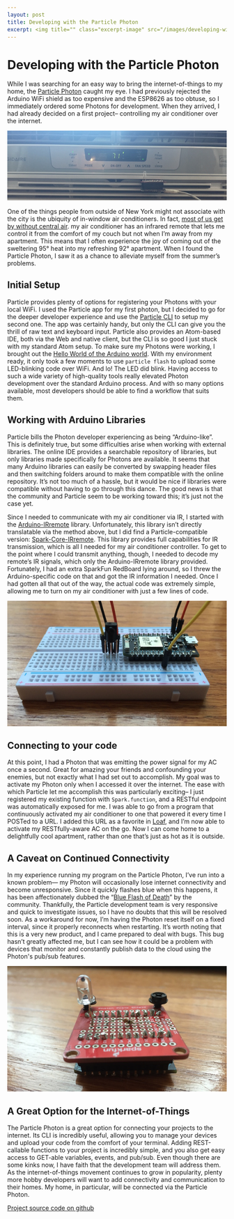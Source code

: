 ```yaml
---
layout: post
title: Developing with the Particle Photon
excerpt: <img title="" class="excerpt-image" src="/images/developing-with-the-particle-photon/installed.jpg"/>  The Particle Photon is a new microcontroller aimed at enabling easy development for the internet of things.  Here I talk about the development experience and put together an internet-activate remote for my air conditioner.
---
```


# Developing with the Particle Photon

While I was searching for an easy way to bring the internet-of-things to my home, the [Particle Photon](particle.io) caught my eye.  I had previously rejected the Arduino WiFi shield as too expensive and the ESP8626 as too obtuse, so I immediately ordered some Photons for development.  When they arrived, I had already decided on a first project– controlling my air conditioner over the internet.

![particle photon installed with air conditioner](/images/developing-with-the-particle-photon/installed.jpg)

One of the things people from outside of New York might not associate with the city is the ubiquity of in-window air conditioners.  In fact, [most of us get by without central air](http://www.eia.gov/consumption/residential/reports/2009/air-conditioning.cfm).  my air conditioner has an infrared remote that lets me control it from the comfort of my couch but not when I’m away from my apartment. This means that I often experience the joy of coming out of the sweltering 95° heat into my refreshing 92° apartment.  When I found the Particle Photon, I saw it as a chance to alleviate myself from the summer’s problems.

## Initial Setup

Particle provides plenty of options for registering your Photons with your local WiFi.  I used the Particle app for my first photon,  but I decided to go for the deeper developer experience and use the [Particle CLI](https://github.com/spark/particle-cli) to setup my second one.  The app was certainly handy, but only the CLI can give you the thrill of raw text and keyboard input.  Particle also provides an Atom-based IDE, both via the Web and native client, but the CLI is so good I just stuck with my standard Atom setup. To make sure my Photons were working, I brought out the [Hello World of the Arduino world](https://www.arduino.cc/en/Tutorial/Blink?from=Tutorial.BlinkingLED).  With my environment ready, it only took a few moments to use `particle flash` to upload some LED-blinking code over WiFi.  And lo! The LED did blink. Having access to such a wide variety of high-quality tools really elevated Photon development over the standard Arduino process. And with so many options available, most developers should be able to find a workflow that suits them.

## Working with Arduino Libraries

Particle bills the Photon developer experiencing as being “Arduino-like”.  This is definitely true, but some difficulties arise when working with external libraries.  The online IDE provides a searchable repository of libraries, but only libraries made specifically for Photons are available.  It seems that many Arduino libraries can easily be converted by swapping header files and then switching folders around to make them compatible with the online repository.  It’s not too much of a hassle, but it would be nice if libraries were compatible without having to go through this dance.  The good news is that the community and Particle seem to be working toward this; it’s just not the case yet.

Since I needed to communicate with my air conditioner via IR, I started with the [Arduino-IRremote](https://github.com/shirriff/Arduino-IRremote) library.  Unfortunately, this library isn’t directly translatable via the method above, but I did find a Particle-compatible version: [Spark-Core-IRremote](https://github.com/qwertzguy/Spark-Core-IRremote).  This library provides full capabilities for IR transmission, which is all I needed for my air conditioner controller.  To get to the point where I could transmit anything, though, I needed to decode my remote’s IR signals, which only the Arduino-IRremote library provided.  Fortunately, I had an extra SparkFun RedBoard lying around, so I threw the Arduino-specific code on that and got the IR information I needed. Once I had gotten all that out of the way,  the actual code was extremely simple, allowing me to turn on my air conditioner with just a few lines of code.

![particle photon connected to IR receiver](/images/developing-with-the-particle-photon/receiver.jpg)

## Connecting to your code

At this point, I had a Photon that was emitting the power signal for my AC once a second.  Great for amazing your friends and confounding your enemies, but not exactly what I had set out to accomplish. My goal was to activate my Photon only when I accessed it over the internet.  The ease with which Particle let me accomplish this was particularly exciting– I just registered my existing function with `Spark.function`, and a RESTful endpoint was automatically exposed for me. I was able to go from a program that continuously activated my air conditioner to one that powered it every time I POSTed to a URL.  I added this URL as a favorite in [Loaf](https://itunes.apple.com/us/app/loaf-mobile-rest-client/id605806185?mt=8 "Loaf Rest Client"), and I’m now able to activate my RESTfully-aware AC on the go.  Now I can come home to a delightfully cool apartment, rather than one that’s just as hot as it is outside.

## A Caveat on Continued Connectivity

In my experience running my program on the Particle Photon, I’ve run into a known problem— my Photon will occasionally lose internet connectivity and become unresponsive.  Since it quickly flashes blue when this happens, it has been affectionately dubbed the “[Blue Flash of Death](https://github.com/spark/firmware/issues/144)” by the community.  Thankfully, the Particle development team is very responsive and quick to investigate issues, so I have no doubts that this will be resolved soon. As a workaround for now, I’m having the Photon reset itself on a fixed interval, since it properly reconnects when restarting. It’s worth noting that this is a very new product, and I came prepared to deal with bugs.  This bug hasn’t greatly affected me, but I can see how it could be a problem with devices that monitor and constantly publish data to the cloud using the Photon's pub/sub features.

![particle photon connected to IR LED using SparkFun protoboard](/images/developing-with-the-particle-photon/transmitter.jpg)

## A Great Option for the Internet-of-Things

The Particle Photon is a great option for connecting your projects to the internet.  Its CLI is incredibly useful, allowing you to manage your devices and upload your code from the comfort of your terminal.  Adding REST-callable functions to your project is incredibly simple, and you also get easy access to GET-able variables, events, and pub/sub.   Even though there are some kinks now, I have faith that the development team will address them. As the internet-of-things movement continues to grow in popularity, plenty more hobby developers will want to add connectivity and communication to their homes.  My home, in particular, will be connected via the Particle Photon.

[Project source code on github](https://github.com/cmaher/ac_control)

